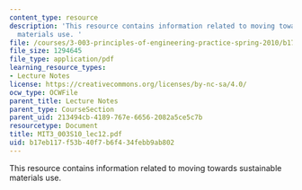 ```yaml
---
content_type: resource
description: 'This resource contains information related to moving towards sustainable
  materials use. '
file: /courses/3-003-principles-of-engineering-practice-spring-2010/b17eb117f53b40f7b6f434febb9ab802_MIT3_003S10_lec12.pdf
file_size: 1294645
file_type: application/pdf
learning_resource_types:
- Lecture Notes
license: https://creativecommons.org/licenses/by-nc-sa/4.0/
ocw_type: OCWFile
parent_title: Lecture Notes
parent_type: CourseSection
parent_uid: 213494cb-4189-767e-6656-2082a5ce5c7b
resourcetype: Document
title: MIT3_003S10_lec12.pdf
uid: b17eb117-f53b-40f7-b6f4-34febb9ab802
---
```

This resource contains information related to moving towards sustainable materials use. 